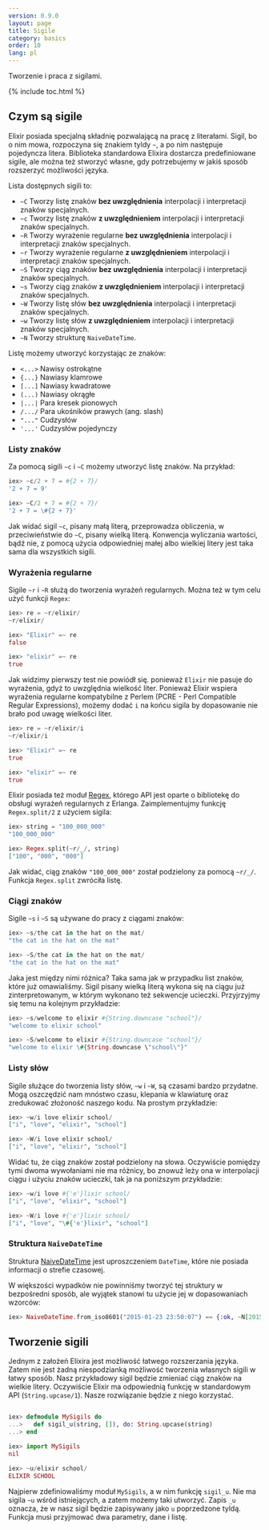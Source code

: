 ```yaml
---
version: 0.9.0
layout: page
title: Sigile
category: basics
order: 10
lang: pl
---
```


Tworzenie i praca z sigilami.

{% include toc.html %}

## Czym są sigile

Elixir posiada specjalną składnię pozwalającą na pracę z literałami. Sigil, bo o nim mowa,  rozpoczyna się znakiem tyldy `~`, a po nim następuje pojedyncza litera. Biblioteka standardowa Elixira dostarcza predefiniowane sigile, ale można też stworzyć własne, gdy potrzebujemy w jakiś sposób rozszerzyć możliwości języka. 

Lista dostępnych sigili to:

  - `~C` Tworzy listę znaków **bez uwzględnienia** interpolacji i interpretacji znaków specjalnych.
  - `~c` Tworzy listę znaków **z uwzględnieniem** interpolacji i interpretacji znaków specjalnych.
  - `~R` Tworzy wyrażenie regularne **bez uwzględnienia** interpolacji i interpretacji znaków specjalnych.
  - `~r` Tworzy wyrażenie regularne **z uwzględnieniem** interpolacji i interpretacji znaków specjalnych.
  - `~S` Tworzy ciąg znaków **bez uwzględnienia** interpolacji i interpretacji znaków specjalnych.
  - `~s` Tworzy ciąg znaków **z uwzględnieniem** interpolacji i interpretacji znaków specjalnych.
  - `~W` Tworzy listę słów **bez uwzględnienia** interpolacji i interpretacji znaków specjalnych.
  - `~w` Tworzy listę słów **z uwzględnieniem** interpolacji i interpretacji znaków specjalnych.
  - `~N` Tworzy strukturę `NaiveDateTime`.

Listę możemy utworzyć korzystając ze znaków:

  - `<...>` Nawisy ostrokątne
  - `{...}` Nawiasy klamrowe
  - `[...]` Nawiasy kwadratowe
  - `(...)` Nawiasy okrągłe
  - `|...|` Para kresek pionowych
  - `/.../` Para ukośników prawych (ang. slash)
  - `"..."` Cudzysłów
  - `'...'` Cudzysłów pojedynczy

### Listy znaków

Za pomocą sigili `~c` i `~C` możemy utworzyć listę znaków. Na przykład:

```elixir
iex> ~c/2 + 7 = #{2 + 7}/
'2 + 7 = 9'

iex> ~C/2 + 7 = #{2 + 7}/
'2 + 7 = \#{2 + 7}'
```

Jak widać sigil `~c`, pisany małą literą, przeprowadza obliczenia, w przeciwieństwie do `~C`, pisany wielką literą. Konwencja wyliczania wartości, bądź nie, z pomocą użycia odpowiedniej małej albo wielkiej litery jest taka sama dla wszystkich sigili.

### Wyrażenia regularne

Sigile `~r` i `~R` służą do tworzenia wyrażeń regularnych. Można też w tym celu użyć funkcji `Regex`:

```elixir
iex> re = ~r/elixir/
~r/elixir/

iex> "Elixir" =~ re
false

iex> "elixir" =~ re
true
```

Jak widzimy pierwszy test nie powiódł się. ponieważ `Elixir` nie pasuje do wyrażenia, gdyż to uwzględnia wielkość liter. Ponieważ Elixir wspiera wyrażenia regularne kompatybilne z Perlem (PCRE - Perl Compatible Regular Expressions), możemy dodać `i` na końcu sigila by dopasowanie nie brało pod uwagę wielkości liter. 

```elixir
iex> re = ~r/elixir/i
~r/elixir/i

iex> "Elixir" =~ re
true

iex> "elixir" =~ re
true
```

Elixir posiada też moduł [Regex](http://elixir-lang.org/docs/stable/elixir/Regex.html), którego API jest oparte o 
bibliotekę do obsługi wyrażeń  regularnych z Erlanga. Zaimplementujmy funkcję `Regex.split/2` z użyciem sigila:  

```elixir
iex> string = "100_000_000"
"100_000_000"

iex> Regex.split(~r/_/, string)
["100", "000", "000"]
```

Jak widać, ciąg znaków  `"100_000_000"` został podzielony za pomocą `~r/_/`. Funkcja `Regex.split` zwróciła listę.

### Ciągi znaków

Sigile `~s` i `~S` są używane do pracy z ciągami znaków:

```elixir
iex> ~s/the cat in the hat on the mat/
"the cat in the hat on the mat"

iex> ~S/the cat in the hat on the mat/
"the cat in the hat on the mat"
```
Jaka jest między nimi różnica? Taka sama jak w przypadku list znaków, które już omawialiśmy. Sigil pisany wielką literą wykona się na ciągu już zinterpretowanym, w którym wykonano też sekwencje ucieczki. Przyjrzyjmy się temu na kolejnym przykładzie:

```elixir
iex> ~s/welcome to elixir #{String.downcase "school"}/
"welcome to elixir school"

iex> ~S/welcome to elixir #{String.downcase "school"}/
"welcome to elixir \#{String.downcase \"school\"}"
```

### Listy słów

Sigile służące do tworzenia listy słów, `~w` i `~W`, są czasami bardzo przydatne. Mogą oszczędzić nam mnóstwo czasu, klepania w klawiaturę oraz zredukować złożoność naszego kodu. Na prostym przykładzie:

```elixir
iex> ~w/i love elixir school/
["i", "love", "elixir", "school"]

iex> ~W/i love elixir school/
["i", "love", "elixir", "school"]
```

Widać tu, że ciąg znaków został podzielony na słowa. Oczywiście pomiędzy tymi dwoma wywołaniami nie ma różnicy, bo znowuż leży ona w interpolacji ciągu i użyciu znaków ucieczki, tak ja na poniższym przykładzie:

```elixir
iex> ~w/i love #{'e'}lixir school/
["i", "love", "elixir", "school"]

iex> ~W/i love #{'e'}lixir school/
["i", "love", "\#{'e'}lixir", "school"]
```

### Struktura `NaiveDateTime`

Struktura [NaiveDateTime](http://elixir-lang.org/docs/stable/elixir/NaiveDateTime.html) jest uproszczeniem `DateTime`, które nie posiada informacji o strefie czasowej.

W większości wypadków nie powinniśmy tworzyć tej struktury w bezpośredni sposób, ale wyjątek stanowi tu użycie jej w dopasowaniach wzorców:

```elixir
iex> NaiveDateTime.from_iso8601("2015-01-23 23:50:07") == {:ok, ~N[2015-01-23 23:50:07]}
```

## Tworzenie sigili

Jednym z założeń Elixira jest możliwość łatwego rozszerzania języka. Zatem nie jest żadną niespodzianką możliwość tworzenia własnych sigili w łatwy sposób. Nasz przykładowy sigil będzie zmieniać ciąg znaków na wielkie litery. Oczywiście Elixir ma odpowiednią funkcję w standardowym API (`String.upcase/1`). Nasze rozwiązanie będzie z niego korzystać.

```elixir

iex> defmodule MySigils do
...>   def sigil_u(string, []), do: String.upcase(string)
...> end

iex> import MySigils
nil

iex> ~u/elixir school/
ELIXIR SCHOOL
```

Najpierw zdefiniowaliśmy moduł `MySigils`, a w nim funkcję `sigil_u`. Nie ma sigila `~u` wśród istniejących, a zatem możemy taki utworzyć. Zapis `_u` oznacza, że w nasz sigil będzie zapisywany jako `u` poprzedzone tyldą. Funkcja musi przyjmować dwa parametry, dane i listę. 

